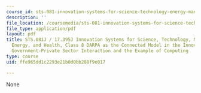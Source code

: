 ```yaml
---
course_id: sts-081-innovation-systems-for-science-technology-energy-manufacturing-and-health-spring-2017
description: ''
file_location: /coursemedia/sts-081-innovation-systems-for-science-technology-energy-manufacturing-and-health-spring-2017/ffe965dd1c2293e21b0d0bb288f9e017_MITSTS_081JS17_lec8.pdf
file_type: application/pdf
layout: pdf
title: STS.081J / 17.395J Innovation Systems for Science, Technology, Manufacturing,
  Energy, and Health, Class 8 DARPA as the Connected Model in the Innovation System,
  Government-Private Sector Interaction and the Example of Computing
type: course
uid: ffe965dd1c2293e21b0d0bb288f9e017

---
```

None